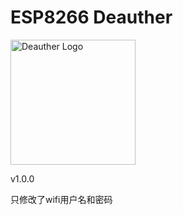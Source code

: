 # ESP8266 Deauther

<img src='https://deauther.com/img/logo.png' alt='Deauther Logo' width='200' />

v1.0.0

只修改了wifi用户名和密码